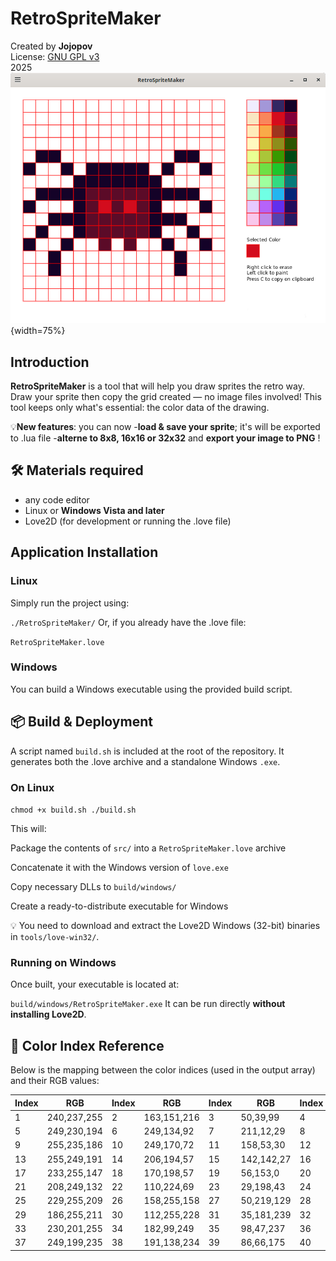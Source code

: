 # RetroSpriteMaker

Created by **Jojopov**  
License: [GNU GPL v3](https://www.gnu.org/licenses/gpl-3.0.html)  
2025
![Miniature](./miniature.png){width=75%}

## Introduction

**RetroSpriteMaker** is a tool that will help you draw sprites the retro way.
Draw your sprite then copy the grid created — no image files involved!
This tool keeps only what's essential: the color data of the drawing.

💡**New features**: you can now 
-**load & save your sprite**; it's will be exported to .lua file
-**alterne to 8x8, 16x16 or 32x32** and **export your image to PNG** !

## 🛠 Materials required

- any code editor
- Linux or **Windows Vista and later**
- Love2D (for development or running the .love file)

## Application Installation

### Linux

Simply run the project using:

<code>./RetroSpriteMaker/</code>
Or, if you already have the .love file:

 <code>RetroSpriteMaker.love</code>

### Windows

You can build a Windows executable using the provided build script.

## 📦 Build & Deployment

A script named <code>build.sh</code> is included at the root of the repository. It generates both the .love archive and a standalone Windows <code>.exe</code>.

### On Linux

<code>chmod +x build.sh
./build.sh</code>

This will:

Package the contents of <code>src/</code> into a <code>RetroSpriteMaker.love</code> archive

Concatenate it with the Windows version of <code>love.exe</code>

Copy necessary DLLs to <code>build/windows/</code>

Create a ready-to-distribute executable for Windows

💡 You need to download and extract the Love2D Windows (32-bit) binaries in <code>tools/love-win32/</code>.

### Running on Windows

Once built, your executable is located at:

<code>build/windows/RetroSpriteMaker.exe</code> 
It can be run directly **without installing Love2D**.

## 🎨 Color Index Reference

Below is the mapping between the color indices (used in the output array) and their RGB values:

| Index | RGB            | Index | RGB            | Index | RGB            | Index | RGB            |
|-------|----------------|-------|----------------|-------|----------------|-------|----------------|
| 1     | 240,237,255    | 2     | 163,151,216    | 3     | 50,39,99       | 4     | 20,2,40        |
| 5     | 249,230,194    | 6     | 249,134,92     | 7     | 211,12,29      | 8     | 130,0,58       |
| 9     | 255,235,186    | 10    | 249,170,72     | 11    | 158,53,30      | 12    | 91,11,40       |
| 13    | 255,249,191    | 14    | 206,194,57     | 15    | 142,142,27     | 16    | 46,84,0        |
| 17    | 233,255,147    | 18    | 170,198,57     | 19    | 56,153,0       | 20    | 0,73,19        |
| 21    | 208,249,132    | 22    | 110,224,69     | 23    | 29,198,43      | 24    | 5,114,56       |
| 25    | 229,255,209    | 26    | 158,255,158    | 27    | 50,219,129     | 28    | 7,122,122      |
| 29    | 186,255,211    | 30    | 112,255,228    | 31    | 35,181,239     | 32    | 5,36,119       |
| 33    | 230,201,255    | 34    | 182,99,249     | 35    | 98,47,237      | 36    | 33,12,91       |
| 37    | 249,199,235    | 38    | 191,138,234    | 39    | 86,66,175      | 40    | 39,25,99       |

